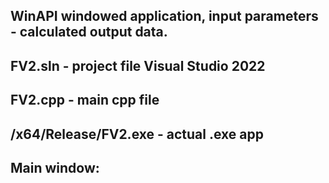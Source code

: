 
## WinAPI windowed application, input parameters - calculated output data.

## FV2.sln - project file Visual Studio 2022

## FV2.cpp - main cpp file

## /x64/Release/FV2.exe - actual .exe app

## Main window:

